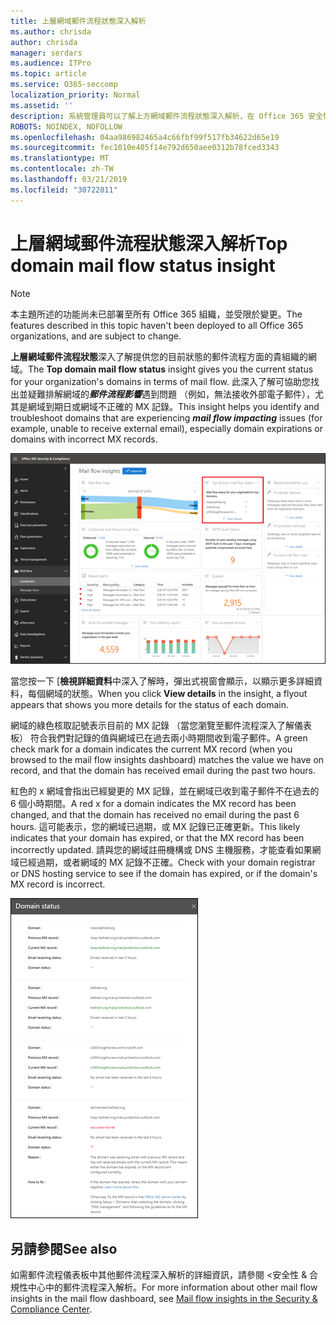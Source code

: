 ```yaml
---
title: 上層網域郵件流程狀態深入解析
ms.author: chrisda
author: chrisda
manager: serdars
ms.audience: ITPro
ms.topic: article
ms.service: O365-seccomp
localization_priority: Normal
ms.assetid: ''
description: 系統管理員可以了解上方網域郵件流程狀態深入解析，在 Office 365 安全性 & 合規性中心中的郵件流程儀表板中。
ROBOTS: NOINDEX, NOFOLLOW
ms.openlocfilehash: 04aa986982465a4c66fbf99f517fb34622d65e19
ms.sourcegitcommit: fec1010e405f14e792d650aee0312b78fced3343
ms.translationtype: MT
ms.contentlocale: zh-TW
ms.lasthandoff: 03/21/2019
ms.locfileid: "30722811"
---
```

# <a name="top-domain-mail-flow-status-insight"></a><span data-ttu-id="ae835-103">上層網域郵件流程狀態深入解析</span><span class="sxs-lookup"><span data-stu-id="ae835-103">Top domain mail flow status insight</span></span>

> [!NOTE]
> <span data-ttu-id="ae835-104">本主題所述的功能尚未已部署至所有 Office 365 組織，並受限於變更。</span><span class="sxs-lookup"><span data-stu-id="ae835-104">The features described in this topic haven't been deployed to all Office 365 organizations, and are subject to change.</span></span>

<span data-ttu-id="ae835-105">**上層網域郵件流程狀態**深入了解提供您的目前狀態的郵件流程方面的貴組織的網域。</span><span class="sxs-lookup"><span data-stu-id="ae835-105">The **Top domain mail flow status** insight gives you the current status for your organization's domains in terms of mail flow.</span></span> <span data-ttu-id="ae835-106">此深入了解可協助您找出並疑難排解網域的***郵件流程影響***遇到問題 （例如，無法接收外部電子郵件），尤其是網域到期日或網域不正確的 MX 記錄。</span><span class="sxs-lookup"><span data-stu-id="ae835-106">This insight helps you identify and troubleshoot domains that are experiencing ***mail flow impacting*** issues (for example, unable to receive external email), especially domain expirations or domains with incorrect MX records.</span></span>

![上層網域流程狀態深入了解在 Office 365 安全性 & 合規性中心中的郵件流程儀表板](media/domain-mail-flow-status-selected.png)

<span data-ttu-id="ae835-108">當您按一下 [**檢視詳細資料**中深入了解時，彈出式視窗會顯示，以顯示更多詳細資料，每個網域的狀態。</span><span class="sxs-lookup"><span data-stu-id="ae835-108">When you click **View details** in the insight, a flyout appears that shows you more details for the status of each domain.</span></span>

<span data-ttu-id="ae835-109">網域的綠色核取記號表示目前的 MX 記錄 （當您瀏覽至郵件流程深入了解儀表板） 符合我們對記錄的值與網域已在過去兩小時期間收到電子郵件。</span><span class="sxs-lookup"><span data-stu-id="ae835-109">A green check mark for a domain indicates the current MX record (when you browsed to the mail flow insights dashboard) matches the value we have on record, and that the domain has received email during the past two hours.</span></span>

<span data-ttu-id="ae835-110">紅色的 x 網域會指出已經變更的 MX 記錄，並在網域已收到電子郵件不在過去的 6 個小時期間。</span><span class="sxs-lookup"><span data-stu-id="ae835-110">A red x for a domain indicates the MX record has been changed, and that the domain has received no email during the past 6 hours.</span></span> <span data-ttu-id="ae835-111">這可能表示，您的網域已過期，或 MX 記錄已正確更新。</span><span class="sxs-lookup"><span data-stu-id="ae835-111">This likely indicates that your domain has expired, or that the MX record has been incorrectly updated.</span></span> <span data-ttu-id="ae835-112">請與您的網域註冊機構或 DNS 主機服務，才能查看如果網域已經過期，或者網域的 MX 記錄不正確。</span><span class="sxs-lookup"><span data-stu-id="ae835-112">Check with your domain registrar or DNS hosting service to see if the domain has expired, or if the domain's MX record is incorrect.</span></span>

![在上方網域流程狀態深入了解詳細資訊彈出式視窗](media/domain-mail-flow-status-flyout.png)

## <a name="see-also"></a><span data-ttu-id="ae835-114">另請參閱</span><span class="sxs-lookup"><span data-stu-id="ae835-114">See also</span></span>

<span data-ttu-id="ae835-115">如需郵件流程儀表板中其他郵件流程深入解析的詳細資訊，請參閱 <<c0>安全性 &amp; 合規性中心中的郵件流程深入解析。</span><span class="sxs-lookup"><span data-stu-id="ae835-115">For more information about other mail flow insights in the mail flow dashboard, see [Mail flow insights in the Security & Compliance Center](mail-flow-insights-v2.md).</span></span>
